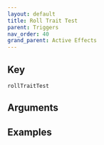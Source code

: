 ```yaml
---
layout: default
title: Roll Trait Test
parent: Triggers
nav_order: 40
grand_parent: Active Effects
---
```

## Key

`rollTraitTest`

## Arguments 

## Examples

